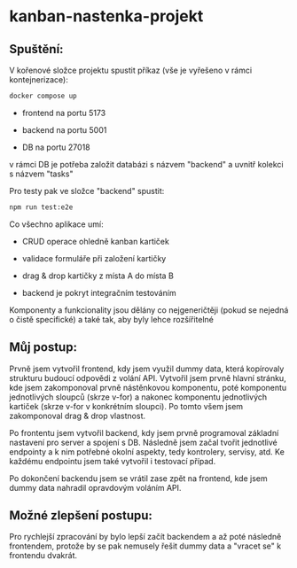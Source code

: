 # kanban-nastenka-projekt

## Spuštění:

V kořenové složce projektu spustit příkaz (vše je vyřešeno v rámci kontejnerizace):

```bash
docker compose up
```

- frontend na portu 5173

- backend na portu 5001

- DB na portu 27018

v rámci DB je potřeba založit databázi s názvem "backend" a uvnitř kolekci s názvem "tasks"

Pro testy pak ve složce "backend" spustit:

```bash
npm run test:e2e
```


Co všechno aplikace umí:

- CRUD operace ohledně kanban kartiček

- validace formuláře při založení kartičky

- drag & drop kartičky z místa A do místa B

- backend je pokryt integračním testováním

Komponenty a funkcionality jsou dělány co nejgeneričtěji (pokud se nejedná o čistě specifické) a také tak, aby byly lehce rozšířitelné



## Můj postup:

Prvně jsem vytvořil frontend, kdy jsem využil dummy data, která kopírovaly strukturu budoucí odpovědi z volání API. Vytvořil jsem prvně hlavní stránku, kde jsem zakomponoval prvně nástěnkovou komponentu, poté komponentu jednotlivých sloupců (skrze v-for) a nakonec komponentu jednotlivých kartiček (skrze v-for v konkrétním sloupci). Po tomto všem jsem zakomponoval drag & drop vlastnost.

Po frontentu jsem vytvořil backend, kdy jsem prvně programoval základní nastavení pro server a spojení s DB. Následně jsem začal tvořit jednotlivé endpointy a k nim potřebné okolní aspekty, tedy kontrolery, servisy, atd. Ke každému endpointu jsem také vytvořil i testovací případ.

Po dokončení backendu jsem se vrátil zase zpět na frontend, kde jsem dummy data nahradil opravdovým voláním API.

## Možné zlepšení postupu:

Pro rychlejší zpracování by bylo lepší začít backendem a až poté následně frontendem, protože by se pak nemusely řešit dummy data a "vracet se" k frontendu dvakrát.